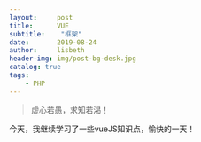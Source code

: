 ```yaml
---
layout:     post
title:      VUE
subtitle:    "框架"
date:       2019-08-24
author:     lisbeth
header-img: img/post-bg-desk.jpg
catalog: true
tags:
    - PHP
---
```


> 虚心若愚，求知若渴！

今天，我继续学习了一些vueJS知识点，愉快的一天！
